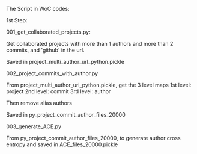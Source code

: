 The Script in WoC codes:

1st Step: 

001_get_collaborated_projects.py: 

Get collaborated projects with more than 1 authors and more than 2 commits, and 'github' in the url. 

Saved in project_multi_author_url_python.pickle

002_project_commits_with_author.py

From project_multi_author_url_python.pickle, get the 3 level maps
1st level: project
2nd level: commit
3rd level: author

Then remove alias authors

Saved in py_project_commit_author_files_20000

003_generate_ACE.py

From py_project_commit_author_files_20000, to generate author cross entropy and saved in ACE_files_20000.pickle